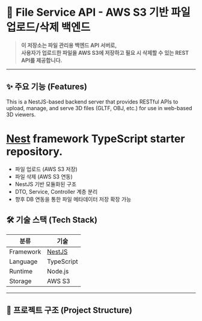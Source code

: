 # 📡 File Service API - AWS S3 기반 파일 업로드/삭제 백엔드

> **이 저장소는 파일 관리용 백엔드 API 서버로,** <br />
> **사용자가 업로드한 파일을 AWS S3에 저장하고 필요 시 삭제할 수 있는 REST API를 제공합니다.**

---

## ✨ 주요 기능 (Features)

This is a NestJS-based backend server that provides RESTful APIs to upload, manage, and serve 3D files (GLTF, OBJ, etc.) for use in web-based 3D viewers.

[Nest](https://github.com/nestjs/nest) framework TypeScript starter repository.
=======
- 파일 업로드 (AWS S3 저장)
- 파일 삭제 (AWS S3 연동)
- NestJS 기반 모듈화된 구조
- DTO, Service, Controller 계층 분리
- 향후 DB 연동을 통한 파일 메타데이터 저장 확장 가능


## 🛠 기술 스택 (Tech Stack)

| 분류      | 기술                          |
| --------- | ----------------------------- |
| Framework | [NestJS](https://nestjs.com/) |
| Language  | TypeScript                    |
| Runtime   | Node.js                       |
| Storage   | AWS S3                        |

---

## 📁 프로젝트 구조 (Project Structure)


